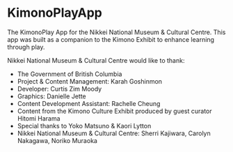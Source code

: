 # KimonoPlayApp
The KimonoPlay App for the Nikkei National Museum & Cultural Centre. This app was built as a companion to the Kimono Exhibit to enhance learning through play.

Nikkei National Museum & Cultural Centre would like to thank:
* The Government of British Columbia
* Project & Content Management: Karah Goshinmon
* Developer: Curtis Zim Moody
* Graphics: Danielle Jette
* Content Development Assistant: Rachelle Cheung
* Content from the Kimono Culture Exhibit produced by guest curator Hitomi Harama
* Special thanks to Yoko Matsuno & Kaori Lytton
* Nikkei National Museum & Cultural Centre: Sherri Kajiwara, Carolyn Nakagawa, Noriko Muraoka
